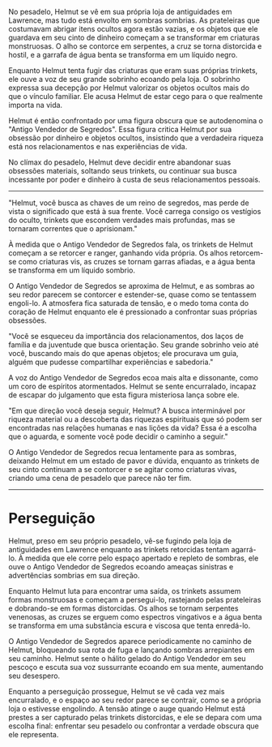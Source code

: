 No pesadelo, Helmut se vê em sua própria loja de antiguidades em Lawrence, mas tudo está envolto em sombras sombrias. As prateleiras que costumavam abrigar itens ocultos agora estão vazias, e os objetos que ele guardava em seu cinto de dinheiro começam a se transformar em criaturas monstruosas. O alho se contorce em serpentes, a cruz se torna distorcida e hostil, e a garrafa de água benta se transforma em um líquido negro.

Enquanto Helmut tenta fugir das criaturas que eram suas próprias trinkets, ele ouve a voz de seu grande sobrinho ecoando pela loja. O sobrinho expressa sua decepção por Helmut valorizar os objetos ocultos mais do que o vínculo familiar. Ele acusa Helmut de estar cego para o que realmente importa na vida.

Helmut é então confrontado por uma figura obscura que se autodenomina o "Antigo Vendedor de Segredos". Essa figura critica Helmut por sua obsessão por dinheiro e objetos ocultos, insistindo que a verdadeira riqueza está nos relacionamentos e nas experiências de vida.

No clímax do pesadelo, Helmut deve decidir entre abandonar suas obsessões materiais, soltando seus trinkets, ou continuar sua busca incessante por poder e dinheiro à custa de seus relacionamentos pessoais.

---


"Helmut, você busca as chaves de um reino de segredos, mas perde de vista o significado que está à sua frente. Você carrega consigo os vestígios do oculto, trinkets que escondem verdades mais profundas, mas se tornaram correntes que o aprisionam."

À medida que o Antigo Vendedor de Segredos fala, os trinkets de Helmut começam a se retorcer e ranger, ganhando vida própria. Os alhos retorcem-se como criaturas vis, as cruzes se tornam garras afiadas, e a água benta se transforma em um líquido sombrio.

O Antigo Vendedor de Segredos se aproxima de Helmut, e as sombras ao seu redor parecem se contorcer e estender-se, quase como se tentassem engoli-lo. A atmosfera fica saturada de tensão, e o medo toma conta do coração de Helmut enquanto ele é pressionado a confrontar suas próprias obsessões.

"Você se esqueceu da importância dos relacionamentos, dos laços de família e da juventude que busca orientação. Seu grande sobrinho veio até você, buscando mais do que apenas objetos; ele procurava um guia, alguém que pudesse compartilhar experiências e sabedoria."

A voz do Antigo Vendedor de Segredos ecoa mais alta e dissonante, como um coro de espíritos atormentados. Helmut se sente encurralado, incapaz de escapar do julgamento que esta figura misteriosa lança sobre ele.

"Em que direção você deseja seguir, Helmut? A busca interminável por riqueza material ou a descoberta das riquezas espirituais que só podem ser encontradas nas relações humanas e nas lições da vida? Essa é a escolha que o aguarda, e somente você pode decidir o caminho a seguir."

O Antigo Vendedor de Segredos recua lentamente para as sombras, deixando Helmut em um estado de pavor e dúvida, enquanto as trinkets de seu cinto continuam a se contorcer e se agitar como criaturas vivas, criando uma cena de pesadelo que parece não ter fim.


---
# Perseguição

Helmut, preso em seu próprio pesadelo, vê-se fugindo pela loja de antiguidades em Lawrence enquanto as trinkets retorcidas tentam agarrá-lo. À medida que ele corre pelo espaço apertado e repleto de sombras, ele ouve o Antigo Vendedor de Segredos ecoando ameaças sinistras e advertências sombrias em sua direção.

Enquanto Helmut luta para encontrar uma saída, os trinkets assumem formas monstruosas e começam a persegui-lo, rastejando pelas prateleiras e dobrando-se em formas distorcidas. Os alhos se tornam serpentes venenosas, as cruzes se erguem como espectros vingativos e a água benta se transforma em uma substância escura e viscosa que tenta enredá-lo.

O Antigo Vendedor de Segredos aparece periodicamente no caminho de Helmut, bloqueando sua rota de fuga e lançando sombras arrepiantes em seu caminho. Helmut sente o hálito gelado do Antigo Vendedor em seu pescoço e escuta sua voz sussurrante ecoando em sua mente, aumentando seu desespero.

Enquanto a perseguição prossegue, Helmut se vê cada vez mais encurralado, e o espaço ao seu redor parece se contrair, como se a própria loja o estivesse engolindo. A tensão atinge o auge quando Helmut está prestes a ser capturado pelas trinkets distorcidas, e ele se depara com uma escolha final: enfrentar seu pesadelo ou confrontar a verdade obscura que ele representa.